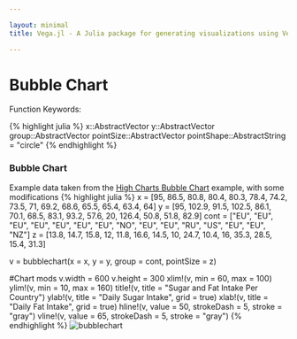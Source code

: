 ```yaml
---

layout: minimal
title: Vega.jl - A Julia package for generating visualizations using Vega

---
```


# Bubble Chart

Function Keywords:

{% highlight julia %}
x::AbstractVector
y::AbstractVector
group::AbstractVector
pointSize::AbstractVector
pointShape::AbstractString = "circle"
{% endhighlight %}

### Bubble Chart

Example data taken from the <a href="http://www.highcharts.com/demo/bubble">High Charts Bubble Chart</a> example, with some modifications
{% highlight julia %}
x = [95, 86.5, 80.8, 80.4, 80.3, 78.4, 74.2, 73.5, 71, 69.2, 68.6, 65.5, 65.4, 63.4, 64]
y = [95, 102.9, 91.5, 102.5, 86.1, 70.1, 68.5, 83.1, 93.2, 57.6, 20, 126.4, 50.8, 51.8, 82.9]
cont = ["EU", "EU", "EU", "EU", "EU", "EU", "EU", "NO", "EU", "EU", "RU", "US", "EU", "EU", "NZ"]
z = [13.8, 14.7, 15.8, 12, 11.8, 16.6, 14.5, 10, 24.7, 10.4, 16, 35.3, 28.5, 15.4, 31.3]

v = bubblechart(x = x, y = y, group = cont, pointSize = z)

#Chart mods
v.width = 600
v.height = 300
xlim!(v, min = 60, max = 100)
ylim!(v, min = 10, max = 160)
title!(v, title = "Sugar and Fat Intake Per Country")
ylab!(v, title = "Daily Sugar Intake", grid = true)
xlab!(v, title = "Daily Fat Intake", grid = true)
hline!(v, value = 50, strokeDash = 5, stroke = "gray")
vline!(v, value = 65, strokeDash = 5, stroke = "gray")
{% endhighlight %}
<img src ="http://johnmyleswhite.github.io/Vega.jl/images/bubblechart.png" alt="bubblechart">